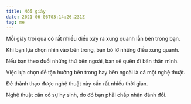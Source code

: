 ```yaml
---
title: Mỗi giây
date: 2021-06-06T03:14:26.231Z
tag: me
---
```

Mỗi giây trôi qua có rất nhiều điều xảy ra xung quanh lẫn bên trong bạn. 

Khi bạn lựa chọn nhìn vào bên trong, bạn bỏ lỡ những điều xung quanh.

Nếu bạn theo đuổi những thứ bên ngoài, bạn sẽ quên đi bản thân mình.

Việc lựa chọn để tận hưởng bên trong hay bên ngoài là cả một nghệ thuật.

Để thành thạo được nghệ thuật này cần rất nhiều thời gian.

Nghệ thuật cần có sự hy sinh, do đó bạn phải chấp nhận đánh đổi.